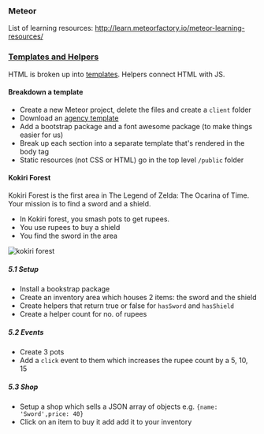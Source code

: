 ### Meteor ###

List of learning resources: http://learn.meteorfactory.io/meteor-learning-resources/


### [Templates and Helpers](https://book.discovermeteor.com/chapter/templates) ###
HTML is broken up into [templates](http://docs.meteor.com/#/basic/defining-templates). Helpers connect HTML with JS.

#### Breakdown a template ####
* Create a new Meteor project, delete the files and create a `client` folder
* Download an [agency template](http://ironsummitmedia.github.io/startbootstrap-agency/)
* Add a bootstrap package and a font awesome package (to make things easier for us)
* Break up each section into a separate template that's rendered in the body tag
* Static resources (not CSS or HTML) go in the top level `/public` folder

#### Kokiri Forest ####
Kokiri Forest is the first area in The Legend of Zelda: The Ocarina of Time. Your mission is to find a sword and a shield.

* In Kokiri forest, you smash pots to get rupees.
* You use rupees to buy a shield
* You find the sword in the area

![kokiri forest](http://www.zelda.com/ocarina3d/_ui/img/worldmap/screenshots/kokiri-forest-2.jpg)

##### 5.1 Setup #####
* Install a bookstrap package
* Create an inventory area which houses 2 items: the sword and the shield
* Create helpers that return true or false for `hasSword` and `hasShield`
* Create a helper count for no. of rupees

##### 5.2 Events #####
* Create 3 pots
* Add a `click` event to them which increases the rupee count by a 5, 10, 15

##### 5.3 Shop ######
* Setup a shop which sells a JSON array of objects e.g. `{name: 'Sword',price: 40}`
* Click on an item to buy it add add it to your inventory
